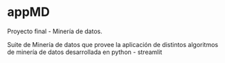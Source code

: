 # appMD

Proyecto final - Minería de datos.

Suite de Minería de datos que provee la aplicación de distintos algoritmos de minería de datos desarrollada en python - streamlit
